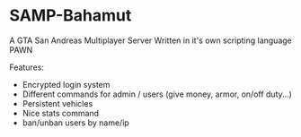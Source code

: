 # SAMP-Bahamut

A GTA San Andreas Multiplayer Server
Written in it's own scripting language PAWN

Features:
- Encrypted login system
- Different commands for admin / users (give money, armor, on/off duty...)
- Persistent vehicles
- Nice stats command
- ban/unban users by name/ip
